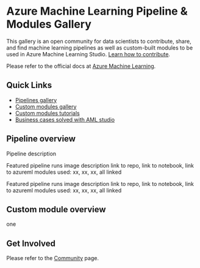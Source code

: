 # Azure Machine Learning Pipeline & Modules Gallery
This gallery is an open community for data scientists to contribute, share, and find machine learning pipelines as well as custom-built modules to be used in Azure Machine Learning Studio. [Learn how to contribute](http://go.microsoft.com/fwlink/?LinkID=524862&clcid=0x409e).

Please refer to the official docs at [Azure Machine Learning](http://help.doc).

## Quick Links
* [Pipelines gallery](https://github.com/tichx/azureml-pipeline-module-gallery/tree/master/pipeline-samples)
* [Custom modules gallery](https://github.com/tichx/azureml-pipeline-module-gallery/tree/master/custom-modules-samples)
* [Custom modules tutorials](https://k8s-gubernator.appspot.com/pr)
* [Business cases solved with AML studio](http://testing-argo.kubeflow.org)

## Pipeline overview
Pipeline description

Featured pipeline runs
image
description
link to repo, link to notebook, link to azureml
modules used: xx, xx, xx, all linked

Featured pipeline runs
image
description
link to repo, link to notebook, link to azureml
modules used: xx, xx, xx, all linked


## Custom module overview
one 


## Get Involved
Please refer to the [Community](https://www.kubeflow.org/docs/about/community/) page.



